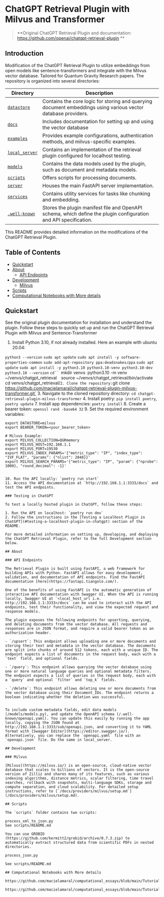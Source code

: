 # ChatGPT Retrieval Plugin with Milvus and Transformer 

> **Original ChatGPT Retrieval Plugin and documentation: https://github.com/openai/chatgpt-retrieval-plugin **


## Introduction

Modification of the ChatGPT Retrieval Plugin to utilize embeddings from open models like sentence-transformers and integrate with the Milvus vector database. Tailored for Quantum Gravity Research papers. The repository is organized into several directories:

| Directory                       | Description                                                                                                                |
| ------------------------------- | -------------------------------------------------------------------------------------------------------------------------- |
| [`datastore`](/datastore)       | Contains the core logic for storing and querying document embeddings using various vector database providers.              |
| [`docs`](/docs)                 | Includes documentation for setting up and using the vector database |
| [`examples`](/examples)         | Provides example configurations, authentication methods, and milvus-specific examples.                                   |
| [`local_server`](/local_server) | Contains an implementation of the retrieval plugin configured for localhost testing.                                       |
| [`models`](/models)             | Contains the data models used by the plugin, such as document and metadata models.                                         |
| [`scripts`](/scripts)           | Offers scripts for processing documents.                                         |
| [`server`](/server)             | Houses the main FastAPI server implementation.                                                                             |
| [`services`](/services)         | Contains utility services for tasks like chunking and embedding.                                 |
| [`.well-known`](/.well-known)   | Stores the plugin manifest file and OpenAPI schema, which define the plugin configuration and API specification.           |

This README provides detailed information on the modifications of the ChatGPT Retrieval Plugin.

## Table of Contents

- [Quickstart](#quickstart)
- [About](#about)
  - [API Endpoints](#api-endpoints)
- [Development](#development)
  - [Milvus](#milvus)
- [Scripts](#scripts)
- [Computational Notebooks with More details](#computational-notebooks-with-more-details)

## Quickstart

See the original plugin documentation for installation and understand the plugin. 
Follow these steps to quickly set up and run the ChatGPT Retrieval Plugin with Milvus and Sentence-Transformer

1. Install Python 3.10, if not already installed. Here an example with ubuntu 20.04:

  `python3 --version`
  `sudo apt update`
  `sudo apt install -y software-properties-common`
  `sudo add-apt-repository ppa:deadsnakes/ppa`
  `sudo apt update`
  `sudo apt install -y python3.10 python3.10-venv python3.10-dev`
  `python3.10 --version`
  `cd``
  `mkdir venvs`
  `python3.10 -m venv ~/venvs/chatgpt_retrieval` 
  `source ~/venvs/chatgpt_retrieval/bin/activate`
  `cd venvs/chatgpt_retrieval/`
2. Clone the repository: `git clone https://github.com/macielamaral/chatgpt-retrieval-plugin-milvus-transformer.git`
3. Navigate to the cloned repository directory: `cd chatgpt-retrieval-plugin-milvus-transformer`
4. Install poetry: `pip install poetry`, `poetry update`
7. Install app dependencies: `poetry install`
8. Create a bearer token: `openssl rand -base64 32`
9. Set the required environment variables:

   ```
   export DATASTORE=milvus
   export BEARER_TOKEN=<your_bearer_token>

   # Milvus Example:
  export MILVUS_COLLECTION=QGRmemory
  export MILVUS_HOST=192.168.1.1
  export MILVUS_PORT=19530
  export MILVUS_INDEX_PARAMS='{"metric_type": "IP", "index_type": "IVF_FLAT", "params": {"nlist": 2048}}'
  export MILVUS_SEARCH_PARAMS='{"metric_type": "IP", "param": {"nprobe": 1000}, "round_decimal": -1}'


10. Run the API locally: `poetry run start`
11. Access the API documentation at `http://192.168.1.1:3333/docs` and test the API endpoints.

### Testing in ChatGPT

To test a locally hosted plugin in ChatGPT, follow these steps:

1. Run the API on localhost: `poetry run dev`
2. Follow the instructions in the [Testing a Localhost Plugin in ChatGPT](#testing-a-localhost-plugin-in-chatgpt) section of the README.

For more detailed information on setting up, developing, and deploying the ChatGPT Retrieval Plugin, refer to the full Development section below.

## About

### API Endpoints

The Retrieval Plugin is built using FastAPI, a web framework for building APIs with Python. FastAPI allows for easy development, validation, and documentation of API endpoints. Find the FastAPI documentation [here](https://fastapi.tiangolo.com/).

One of the benefits of using FastAPI is the automatic generation of interactive API documentation with Swagger UI. When the API is running locally, Swagger UI at `<local_host_url i.e. http://192.168.1.1:3333>/docs` can be used to interact with the API endpoints, test their functionality, and view the expected request and response models.

The plugin exposes the following endpoints for upserting, querying, and deleting documents from the vector database. All requests and responses are in JSON format, and require a valid bearer token as an authorization header.

- `/upsert`: This endpoint allows uploading one or more documents and storing their text and metadata in the vector database. The documents are split into chunks of around 512 tokens, each with a unique ID. The endpoint expects a list of documents in the request body, each with a `text` field, and optional fields.

- `/query`: This endpoint allows querying the vector database using one or more natural language queries and optional metadata filters. The endpoint expects a list of queries in the request body, each with a `query` and optional `filter` and `top_k` fields.

- `/delete`: This endpoint allows deleting one or more documents from the vector database using their Document_IDs. The endpoint returns a boolean indicating whether the deletion was successful.


To include custom metadata fields, edit data models (/models/models.py), and update the OpenAPI schema (/.well-known/openapi.yaml). You can update this easily by running the app locally, copying the JSON found at http://192.168.1.1:3333/sub/openapi.json, and converting it to YAML format with [Swagger Editor](https://editor.swagger.io/). Alternatively, you can replace the `openapi.yaml` file with an `openapi.json` file. Do the same in local_server.

## Development

### Milvus

[Milvus](https://milvus.io/) is an open-source, cloud-native vector database that scales to billions of vectors. It is the open-source version of Zilliz and shares many of its features, such as various indexing algorithms, distance metrics, scalar filtering, time travel searches, rollback with snapshots, multi-language SDKs, storage and compute separation, and cloud scalability. For detailed setup instructions, refer to [`/docs/providers/milvus/setup.md`](/docs/providers/milvus/setup.md).

## Scripts

The `scripts` folder contains two scripts: 

process_xml_to_json.py
  See scripts/README.md

You can use GROBID (https://github.com/kermitt2/grobid/archive/0.7.3.zip) to automatically extract structured data from scientific PDFs in nested directories. 

process_json.py

  See scripts/README.md

## Computational Notebooks with More details

https://github.com/macielamaral/computational_essays/blob/main/Tutorial_Milvus_for_LLM_Memory_Data_Processing.ipynb

https://github.com/macielamaral/computational_essays/blob/main/Tutorial_Scientific_Data_for_LLMs.ipynb